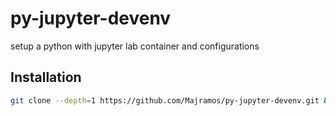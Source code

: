 # py-jupyter-devenv

setup a python with jupyter lab container and configurations

## Installation

```bash
git clone --depth=1 https://github.com/Majramos/py-jupyter-devenv.git && rm -rf !$/.git
```
